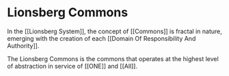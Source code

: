 # Lionsberg Commons

In the [[Lionsberg System]], the concept of [[Commons]] is fractal in nature, emerging with the creation of each [[Domain Of Responsibility And Authority]]. 

The Lionsberg Commons is the commons that operates at the highest level of abstraction in service of [[ONE]] and [[All]]. 